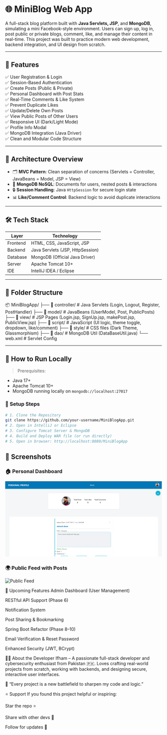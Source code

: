 # 🌐 MiniBlog Web App

A full-stack blog platform built with **Java Servlets, JSP**, and **MongoDB**, simulating a mini Facebook-style environment. Users can sign up, log in, post public or private blogs, comment, like, and manage their content in real-time. This project was built to practice modern web development, backend integration, and UI design from scratch.

---

## 🚀 Features

✅ User Registration & Login  
✅ Session-Based Authentication  
✅ Create Posts (Public & Private)  
✅ Personal Dashboard with Post Stats  
✅ Real-Time Comments & Like System  
✅ Prevent Duplicate Likes  
✅ Update/Delete Own Posts  
✅ View Public Posts of Other Users  
✅ Responsive UI (Dark/Light Mode)  
✅ Profile Info Modal  
✅ MongoDB Integration (Java Driver)  
✅ Clean and Modular Code Structure

---

## 🧠 Architecture Overview

- 🗂 **MVC Pattern**: Clean separation of concerns (Servlets = Controller, JavaBeans = Model, JSP = View)  
- 🧩 **MongoDB NoSQL**: Documents for users, nested posts & interactions  
- 🔒 **Session Handling**: Java `HttpSession` for secure login state  
- 📊 **Like/Comment Control**: Backend logic to avoid duplicate interactions  

---

## 🛠️ Tech Stack

| Layer       | Technology               |
|------------|---------------------------|
| Frontend   | HTML, CSS, JavaScript, JSP |
| Backend    | Java Servlets (JSP, HttpSession) |
| Database   | MongoDB (Official Java Driver) |
| Server     | Apache Tomcat 10+ |
| IDE        | IntelliJ IDEA / Eclipse |

---

## 📂 Folder Structure

📦 MiniBlogApp/
├── 📁 controller/ # Java Servlets (Login, Logout, Register, PostHandler)
├── 📁 model/ # JavaBeans (UserModel, Post, PublicPosts)
├── 📁 view/ # JSP Pages (Login.jsp, SignUp.jsp, makePost.jsp, PublicView.jsp)
├── 📁 script/ # JavaScript (UI logic, theme toggle, dropdown, like/comment)
├── 📁 style/ # CSS files (Dark Theme, Glassmorphism)
├── 📁 dao/ # MongoDB Util (DataBaseUtil.java)
└── web.xml # Servlet Config

---

## 🧪 How to Run Locally

> Prerequisites:
- Java 17+
- Apache Tomcat 10+
- MongoDB running locally on `mongodb://localhost:27017`

### 🧱 Setup Steps

```bash
# 1. Clone the Repository
git clone https://github.com/your-username/MiniBlogApp.git
# 2. Open in IntelliJ or Eclipse
# 3. Configure Tomcat Server & MongoDB
# 4. Build and Deploy WAR file (or run directly)
# 5. Open in browser: http://localhost:8080/MiniBlogApp
```
## 📸 Screenshots

### 🏠 Personal Dashboard
![Dashboard](src/main/Screenshots/personalDashboard.png)

### 🌍 Public Feed with Posts
![Public Feed](screenshots/public-feed.gif)

🚧 Upcoming Features
 Admin Dashboard (User Management)

 RESTful API Support (Phase 6)

 Notification System

 Post Sharing & Bookmarking

 Spring Boot Refactor (Phase 8–10)

 Email Verification & Reset Password

 Enhanced Security (JWT, BCrypt)

👨‍💻 About the Developer
Ifham – A passionate full-stack developer and cybersecurity enthusiast from Pakistan 🇵🇰.
Loves crafting real-world projects from scratch, working with backends, and designing secure, interactive user interfaces.

💬 “Every project is a new battlefield to sharpen my code and logic.”

⭐ Support
If you found this project helpful or inspiring:

Star the repo ⭐

Share with other devs 💬

Follow for updates 🔔
